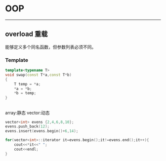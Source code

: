 # OOP

---

## overload 重载
能够定义多个同名函数，但参数列表必须不同。

### Template<typename T>
```C++
template<typename T>
void swap(const T*a,const T*b)
{
    T temp = *a;
    *a = *b;
    *b = temp;
}
```
## 
array:静态
vector:动态

```C++
vector<int> evens {2,4,6,8,10};
evens.push_back(12);
evens.insert(evens.begin()+6,14);

for(vector<int>::iterator it=evens.begin();it!=evens.end();it++){
    cout<<*it<<" ";
    cout<<endl;
}
```